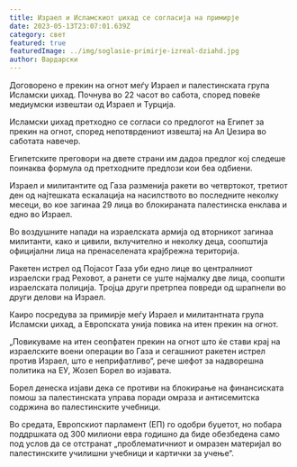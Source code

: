 ```yaml
---
title: Израел и Исламскиот џихад се согласија на примирје
date: 2023-05-13T23:07:01.639Z
category: свет
featured: true
featuredImage: ../img/soglasie-primirje-izreal-dziahd.jpg
author: Вардарски
---
```

Договорено е прекин на огнот меѓу Израел и палестинската група Исламски џихад. Почнува во 22 часот во сабота, според повеќе медиумски извештаи од Израел и Турција.

Исламски џихад претходно се согласи со предлогот на Египет за прекин на огнот, според непотврдениот извештај на Ал Џезира во саботата навечер.

Египетските преговори на двете страни им дадоа предлог кој следеше поинаква формула од претходните предлози кои беа одбиени.

Израел и милитантите од Газа разменија ракети во четвртокот, третиот ден од најтешката ескалација на насилството во последните неколку месеци, во кое загинаа 29 лица во блокираната палестинска енклава и едно во Израел.

Во воздушните напади на израелската армија од вторникот загинаа милитанти, како и цивили, вклучително и неколку деца, соопштија официјални лица на пренаселената крајбрежна територија.

Ракетен истрел од Појасот Газа уби едно лице во централниот израелски град Реховот, а ранети се уште најмалку две лица, соопшти израелската полиција. Тројца други претрпеа повреди од шрапнели во други делови на Израел.

Каиро посредува за примирје меѓу Израел и милитантната група Исламски џихад, а Европската унија повика на итен прекин на огнот.

„Повикуваме на итен сеопфатен прекин на огнот што ќе стави крај на израелските воени операции во Газа и сегашниот ракетен истрел против Израел, што е неприфатливо“, рече шефот за надворешна политика на ЕУ, Жозеп Борел во изјавата.

Борел денеска изјави дека се противи на блокирање на финансиската помош за палестинската управа поради омраза и антисемитска содржина во палестинските учебници.

Во средата, Европскиот парламент (ЕП) го одобри буџетот, но побара поддршката од 300 милиони евра годишно да биде обезбедена само под услов да се отстранат „проблематичниот и омразен материјал во палестинските училишни учебници и картички за учење“.